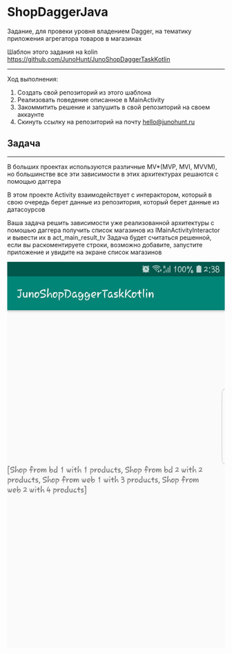 # ShopDaggerJava
Задание, для провеки уровня владением Dagger, на тематику приложения агрегатора товаров в магазинах

Шаблон этого задания на kolin https://github.com/JunoHunt/JunoShopDaggerTaskKotlin

---
Ход выполнения:
1. Создать свой репозиторий из этого шаблона
2. Реализовать поведение описанное в MainActivity
3. Закоммитить решение и запушить в свой репозиторий на своем аккаунте
4. Скинуть ссылку на репозиторий на почту hello@junohunt.ru

## Задача
---
В больших проектах используются различные MV*(MVP, MVI, MVVM),
но большинстве все эти зависимости в этих архитектурах решаются с помощью даггера

В этом проекте Activity взаимодействует с интерактором,
который в свою очередь берет данные из репозитория,
который берет данные из датасоурсов

Ваша задача решить зависимости уже реализованной архитектуры с помошью даггера
получить список магазинов из IMainActivityInteractor и вывести их в act_main_result_tv
Задача будет считаться решенной, если вы раскоментируете строки, возможно добавите,
запустите приложение и увидите на экране список магазинов

![task1](https://github.com/JunoHunt/JunoShopDaggerTaskKotlin/blob/master/examples/DaggerTask.jpg)
